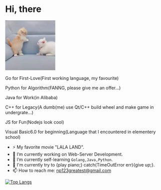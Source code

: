 # Hi, there

<img src='./images/me.gif' alt='Hi' width="160"/>

Go for First-Love(First working language, my favourite)

Python for Algorithm(FANNG, please give me an offer...)

Java for Work(in Alibaba)

C++ for Legacy(A dumb(me) use Qt/C++ build wheel and make game in undergrate...)

JS for Fun(Nodejs look cool)

Visual Basic6.0 for beginning(Language that I encountered in elementery school)


- ⚡ My favorite movie "LALA LAND".
- 🔭 I’m currently working on Web-Server Development.
- 🌱 I’m currently self-learning `Golang,Java,Python`.
- 🎹 I'm currently try to {play piano;} catch(TimeOutError err){give up;}.
- 📫 How to reach me: np123greatest@gmail.com


[![Top Langs](https://github-readme-stats.vercel.app/api/top-langs/?username=NPgreatest)](https://github.com/Christmas/github-readme-stats)
